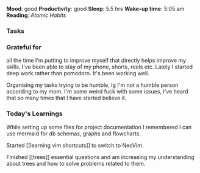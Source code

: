 **Mood**: good
**Productivity**: good
**Sleep**: 5.5 hrs
**Wake-up time**: 5:05 am
**Reading**: *Atomic Habits*

### Tasks

### Grateful for
all the time I'm putting to improve myself that directly helps improve my skills. I've been able to stay of my phone, shorts, reels etc. Lately I started deep work rather than pomodoro. It's been working well.

Organising my tasks trying to be humble, Ig I'm not a humble person according to my mom. I'm some weird fuck with some issues, I've heard that so many times that I have started believe it. 

### Today's Learnings
While setting up some files for project documentation I remembered I can use mermaid for db schemas, graphs and flowcharts.

Started [[learning vim shortcuts]] to switch to NeoVim. 

Finished [[trees]] essential questions and am increasing my understanding about trees and how to solve problems related to them. 